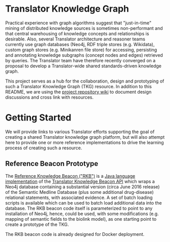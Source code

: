 # Translator Knowledge Graph

Practical experience with graph algorithms suggest that "just-in-time" mining of distributed knowledge sources is sometimes non-performant
and that central warehousing of knowledge concepts and relationships is desirable.  Also, several Translator architecture and reasoner 
teams currently use graph databases (Neo4j, RDF triple stores (e.g. Wikidata), custom graph stores (e.g. Minikanren file store) for 
accessing, persisting and annotating knowledge subgraphs (concept nodes and edges) retrieved by queries. The Translator team have therefore
recently converged on a proposal to develop a Translator-wide shared standards-driven knowledge graph.

This project serves as a hub for the collaboration, design and prototyping of such a Translator Knowledge Graph (TKG) resource.  In addition to this README, we are using the [project repository wiki](https://github.com/NCATS-Tangerine/translator-knowledge-graph/wiki) to document design discussions and cross link with resources.

# Getting Started

We will provide links to various Translator efforts supporting the goal of creating a shared Translator knowledge graph platform, but will
also attempt here to provide one or more reference implementations to drive the learning process of creating such a resource.

## Reference Beacon Prototype

The [Reference Knowledge Beacon ("RKB")](https://rkb.ncats.io) is a [Java language implementation](https://github.com/NCATS-Tangerine/reference-beacon) of the 
[Translator Knowledge Beacon API](https://github.com/NCATS-Tangerine/translator-knowledge-beacon) which wraps a Neo4j database
containing a substantial version (circa June 2016 release) of the Semantic Medline Database (plus some additional drug-disease)
relational statements, with associated evidence.  A set of batch loading scripts is available which can be used to batch load additional
data into the database.  The RKB beacon code itself is parameterized to point to any installation of Neo4j, hence, could be used, 
with some modifications (e.g. mapping of semantic fields to the biolink model), as one starting point to create a prototype of the TKG.

The RKB beacon code is already designed for Docker deployment.

